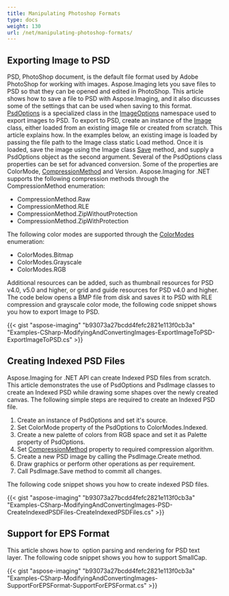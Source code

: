 ```yaml
---
title: Manipulating Photoshop Formats
type: docs
weight: 130
url: /net/manipulating-photoshop-formats/
---
```


## **Exporting Image to PSD**
PSD, PhotoShop document, is the default file format used by Adobe PhotoShop for working with images. Aspose.Imaging lets you save files to PSD so that they can be opened and edited in PhotoShop. This article shows how to save a file to PSD with Aspose.Imaging, and it also discusses some of the settings that can be used when saving to this format. [PsdOptions](https://apireference.aspose.com/imaging/net/aspose.imaging.imageoptions/psdoptions) is a specialized class in the [ImageOptions](/pages/createpage.action?spaceKey=imagingnet&title=Aspose.Imaging.ImageOptions+namespace&linkCreation=true&fromPageId=14784475) namespace used to export images to PSD. To export to PSD, create an instance of the [Image](https://apireference.aspose.com/imaging/net/aspose.imaging/image) class, either loaded from an existing image file or created from scratch. This article explains how. In the examples below, an existing image is loaded by passing the file path to the Image class static Load method. Once it is loaded, save the image using the Image class [Save](https://apireference.aspose.com/imaging/net/aspose.imaging/image/methods/save/index) method, and supply a PsdOptions object as the second argument. Several of the PsdOptions class properties can be set for advanced conversion. Some of the properties are ColorMode, [CompressionMethod](https://apireference.aspose.com/imaging/net/aspose.imaging.fileformats.psd/compressionmethod) and Version. Aspose.Imaging for .NET supports the following compression methods through the CompressionMethod enumeration:

- CompressionMethod.Raw
- CompressionMethod.RLE
- CompressionMethod.ZipWithoutProtection
- CompressionMethod.ZipWithProtection

The following color modes are supported through the [ColorModes]() enumeration:

- ColorModes.Bitmap
- ColorModes.Grayscale
- ColorModes.RGB

Additional resources can be added, such as thumbnail resources for PSD v4.0, v5.0 and higher, or grid and guide resources for PSD v4.0 and higher. The code below opens a BMP file from disk and saves it to PSD with RLE compression and grayscale color mode, the following code snippet shows you how to export Image to PSD.

{{< gist "aspose-imaging" "b93073a27bcdd4fefc2821e113f0cb3a" "Examples-CSharp-ModifyingAndConvertingImages-ExportImageToPSD-ExportImageToPSD.cs" >}}
## **Creating Indexed PSD Files**
Aspose.Imaging for .NET API can create Indexed PSD files from scratch. This article demonstrates the use of PsdOptions and PsdImage classes to create an Indexed PSD while drawing some shapes over the newly created canvas. The following simple steps are required to create an Indexed PSD file.

1. Create an instance of PsdOptions and set it's source.
1. Set ColorMode property of the PsdOptions to ColorModes.Indexed.
1. Create a new palette of colors from RGB space and set it as Palette property of PsdOptions.
1. Set [CompressionMethod](https://apireference.aspose.com/imaging/net/aspose.imaging.fileformats.psd/compressionmethod) property to required compression algorithm.
1. Create a new PSD image by calling the PsdImage.Create method.
1. Draw graphics or perform other operations as per requirement.
1. Call PsdImage.Save method to commit all changes.

The following code snippet shows you how to create indexed PSD files.

{{< gist "aspose-imaging" "b93073a27bcdd4fefc2821e113f0cb3a" "Examples-CSharp-ModifyingAndConvertingImages-PSD-CreateIndexedPSDFiles-CreateIndexedPSDFiles.cs" >}}
## **Support for EPS Format**
This article shows how to  option parsing and rendering for PSD text layer. The following code snippet shows you how to support SmallCap.

{{< gist "aspose-imaging" "b93073a27bcdd4fefc2821e113f0cb3a" "Examples-CSharp-ModifyingAndConvertingImages-SupportForEPSFormat-SupportForEPSFormat.cs" >}}
